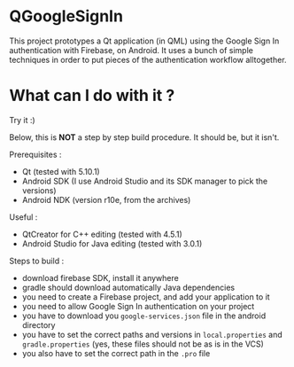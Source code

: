 # QGoogleSignIn
This project prototypes a Qt application (in QML) using the Google Sign In authentication with Firebase, on Android.
It uses a bunch of simple techniques in order to put pieces of the authentication workflow alltogether.

# What can I do with it ?
Try it :)

Below, this is **NOT** a step by step build procedure. It should be, but it isn't.

Prerequisites :
* Qt (tested with 5.10.1)
* Android SDK (I use Android Studio and its SDK manager to pick the versions)
* Android NDK (version r10e, from the archives)

Useful :
* QtCreator for C++ editing (tested with 4.5.1)
* Android Studio for Java editing (tested with 3.0.1)

Steps to build :
* download firebase SDK, install it anywhere
* gradle should download automatically Java dependencies
* you need to create a Firebase project, and add your application to it
* you need to allow Google Sign In authentication on your project
* you have to download you `google-services.json` file in the android directory
* you have to set the correct paths and versions in `local.properties` and `gradle.properties` (yes, these files should not be as is in the VCS)
* you also have to set the correct path in the `.pro` file


